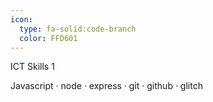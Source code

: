 ```yaml
---
icon:
  type: fa-solid:code-branch
  color: FFD601
---
```


ICT Skills 1

Javascript · node · express · git · github · glitch